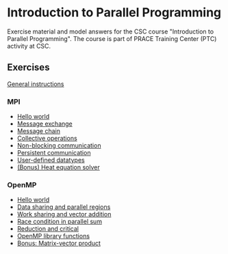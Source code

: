 # Introduction to Parallel Programming

Exercise material and model answers for the CSC course "Introduction to
Parallel Programming". The course is part of PRACE Training Center
(PTC) activity at CSC.

## Exercises

[General instructions](exercise-instructions.md)


### MPI

 - [Hello world](mpi/hello-world/)
 - [Message exchange](mpi/message-exchange/)
 - [Message chain](mpi/message-chain/)
 - [Collective operations](mpi/collectives/)
 - [Non-blocking communication](mpi/non-blocking/)
 - [Persistent communication](mpi/persistent/)
 - [User-defined datatypes](mpi/datatypes/)
 - [(Bonus) Heat equation solver](mpi/heat-equation/)

### OpenMP

 - [Hello world](openmp/hello-world/)
 - [Data sharing and parallel regions](openmp/data-sharing/)
 - [Work sharing and vector addition](openmp/work-sharing/)
 - [Race condition in parallel sum](openmp/race-condition/)
 - [Reduction and critical](openmp/reduction/)
 - [OpenMP library functions](openmp/lib-funcs/)
 - [Bonus: Matrix-vector product](openmp/gemv/)
